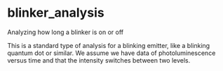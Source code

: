 # blinker_analysis
Analyzing how long a blinker is on or off

This is a standard type of analysis for a blinking emitter, like a blinking quantum dot or similar. We assume we have data of photoluminescence versus time and that the intensity switches between two levels.
